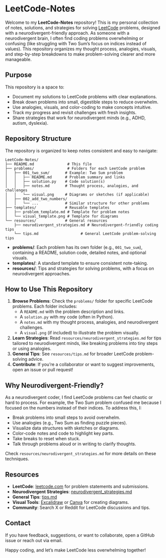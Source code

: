 # LeetCode-Notes

Welcome to my **LeetCode-Notes** repository! This is my personal collection of notes, solutions, and strategies for solving [LeetCode](https://leetcode.com/) problems, designed with a neurodivergent-friendly approach. As someone with a neurodivergent brain, I often find coding problems overwhelming or confusing (like struggling with Two Sum’s focus on indices instead of values). This repository organizes my thought process, analogies, visuals, and step-by-step breakdowns to make problem-solving clearer and more manageable.

## Purpose
This repository is a space to:
- Document my solutions to LeetCode problems with clear explanations.
- Break down problems into small, digestible steps to reduce overwhelm.
- Use analogies, visuals, and color-coding to make concepts intuitive.
- Track my progress and revisit challenges with fresh insights.
- Share strategies that work for neurodivergent minds (e.g., ADHD, autism, dyslexia).

## Repository Structure
The repository is organized to keep notes consistent and easy to navigate:

```
LeetCode-Notes/
├── README.md               # This file
├── problems/               # Folders for each LeetCode problem
│   ├── 001_two_sum/       # Example: Two Sum problem
│   │   ├── README.md      # Problem summary and links
│   │   ├── solution.py    # Code solution(s)
│   │   ├── notes.md       # Thought process, analogies, and challenges
│   │   └── visual.png     # Diagrams or sketches (if applicable)
│   ├── 002_add_two_numbers/
│   │   └── ...            # Similar structure for other problems
├── templates/             # Reusable templates
│   ├── problem_template.md # Template for problem notes
│   └── visual_template.png # Template for diagrams
└── resources/             # General resources
    ├── neurodivergent_strategies.md # Neurodivergent-friendly coding tips
    └── tips.md                   # General LeetCode problem-solving tips
```

- **problems/**: Each problem has its own folder (e.g., `001_two_sum`), containing a README, solution code, detailed notes, and optional visuals.
- **templates/**: A standard template to ensure consistent note-taking.
- **resources/**: Tips and strategies for solving problems, with a focus on neurodivergent approaches.

## How to Use This Repository
1. **Browse Problems**: Check the `problems/` folder for specific LeetCode problems. Each folder includes:
   - A `README.md` with the problem description and links.
   - A `solution.py` with my code (often in Python).
   - A `notes.md` with my thought process, analogies, and neurodivergent challenges.
   - A `visual.png` (if included) to illustrate the problem visually.
2. **Learn Strategies**: Read `resources/neurodivergent_strategies.md` for tips tailored to neurodivergent minds, like breaking problems into tiny steps or using analogies.
3. **General Tips**: See `resources/tips.md` for broader LeetCode problem-solving advice.
4. **Contribute**: If you’re a collaborator or want to suggest improvements, open an issue or pull request!

## Why Neurodivergent-Friendly?
As a neurodivergent coder, I find LeetCode problems can feel chaotic or hard to process. For example, the Two Sum problem confused me because I focused on the numbers instead of their indices. To address this, I:
- Break problems into small steps to avoid overwhelm.
- Use analogies (e.g., Two Sum as finding puzzle pieces).
- Visualize data structures with sketches or diagrams.
- Color-code notes and code to highlight key parts.
- Take breaks to reset when stuck.
- Talk through problems aloud or in writing to clarify thoughts.

Check `resources/neurodivergent_strategies.md` for more details on these techniques.

## Resources
- **LeetCode**: [leetcode.com](https://leetcode.com/) for problem statements and submissions.
- **Neurodivergent Strategies**: [neurodivergent_strategies.md](resources/neurodivergent_strategies.md)
- **General Tips**: [tips.md](resources/tips.md)
- **Visual Tools**: [Excalidraw](https://excalidraw.com/) or [Canva](https://www.canva.com/) for creating diagrams.
- **Community**: Search X or Reddit for LeetCode discussions and tips.

## Contact
If you have feedback, suggestions, or want to collaborate, open a GitHub issue or reach out via email.

Happy coding, and let’s make LeetCode less overwhelming together!


